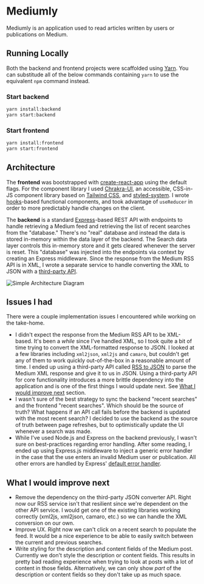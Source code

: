# Mediumly

Mediumly is an application used to read articles written by users or publications on Medium.

## Running Locally

Both the backend and frontend projects were scaffolded using [Yarn](https://yarnpkg.com/lang/en/). You can substitude all of the below commands containing `yarn` to use the equivalent `npm` command instead.

### Start backend

```bash
yarn install:backend
yarn start:backend
```

### Start frontend

```bash
yarn install:frontend
yarn start:frontend
```

## Architecture
The **frontend** was bootstrapped with [create-react-app](https://github.com/facebook/create-react-app) using the default flags. For the component library I used [Chrakra-UI](https://chakra-ui.com/getting-started), an accessible, CSS-in-JS component library based on [Tailwind CSS](https://tailwindcss.com/), and [styled-system](https://styled-system.com/). I wrote [hooks](https://reactjs.org/docs/hooks-intro.html)-based functional components, and took advantage of `useReducer` in order to more predictably handle changes on the client.

The **backend** is a standard [Express](https://expressjs.com/)-based REST API with endpoints to handle retrieving a Medium feed and retrieving the list of recent searches from the "database." There's no "real" database and instead the data is stored in-memory within the data layer of the backend. The Search data layer controls this in-memory store and it gets cleared whenever the server is reset. This "database" was injected into the endpoints via context by creating an Express middleware. Since the response from the Medium RSS API is in XML, I wrote a separate service to handle converting the XML to JSON with a [third-party API](https://rss2json.com/).

![Simple Architecture Diagram](https://res.cloudinary.com/byronguina/image/upload/v1571079407/Architecture-Mediumly.png)

## Issues I had
There were a couple implementation issues I encountered while working on the take-home.

- I didn't expect the response from the Medium RSS API to be XML-based. It's been a _while_ since I've handled XML, so I took quite a bit of time trying to convert the XML-formatted response to JSON. I looked at a few libraries including `xml2json`, `xml2js` and `camaro`, but couldn't get any of them to work quickly out-of-the-box in a reasonable amount of time. I ended up using a third-party API called [RSS to JSON](https://rss2json.com/) to parse the Medium XML response and give it to us in JSON. Using a third-party API for core functionality introduces a more brittle dependency into the application and is one of the first things I would update next. See [What I would improve next](#what-i-would-improve-next) section.
- I wasn't sure of the best strategy to sync the backend "recent searches" and the frontend "recent searches". Which should be the source of truth? What happens if an API call fails before the backend is updated with the most recent search? I decided to use the backend as the source of truth between page refreshes, but to optimistically update the UI whenever a search was made. 
- While I've used Node.js and Express on the backend previously, I wasn't sure on best-practices regarding error handling. After some reading, I ended up using Express.js middleware to inject a generic error handler in the case that the use enters an invalid Medium user or publication. All other errors are handled by Express' [default error handler](https://expressjs.com/en/guide/error-handling.html).

## What I would improve next
- Remove the dependency on the third-party JSON converter API. Right now our RSS service isn't that resilient since we're dependent on the other API service. I would get one of the existing libraries working correctly (xml2js, xml2json, camaro, etc.) so we can handle the XML conversion on our own.
- Improve UX. Right now we can't click on a recent search to populate the feed. It would be a nice experience to be able to easily switch between the current and previous searches.
- Write styling for the description and content fields of the Medium post. Currently we don't style the description or content fields. This results in pretty bad reading experience when trying to look at posts with a lot of content in those fields. Alternatively, we can only show _part_ of the description or content fields so they don't take up as much space.
